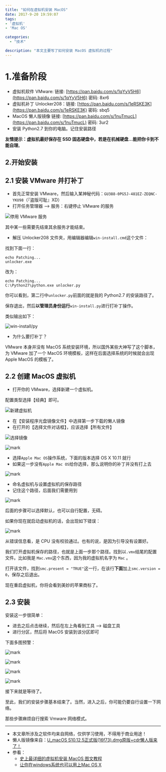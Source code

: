 ```yaml
---
title: "如何在虚拟机安装 MacOS"
date: 2017-9-20 19:59:07
tags:
- '虚拟机'
- 'Mac OS'

categories:
  - "技术"

description: "本文主要写了如何安装 MacOS 虚拟机的过程"
---
```

# 1.准备阶段

- 虚拟机软件 VMware: 链接: [https://pan.baidu.com/s/1qYyV5H6](https://pan.baidu.com/s/1qYyV5H6) 密码: 8xr6
- 虚拟机补丁 Unlocker208：链接: [https://pan.baidu.com/s/1eRSKE3K](https://pan.baidu.com/s/1eRSKE3K) 密码: sbq5
- MacOS 懒人版镜像 链接: [https://pan.baidu.com/s/1nuTmucL](https://pan.baidu.com/s/1nuTmucL) 密码: 3ur2
- 安装 Python2.7 到你的电脑。记住安装路径

**友情提示：虚拟机最好保存在 SSD 固态硬盘中，若是在机械硬盘...能把你卡到不能自理**。

## 2.开始安装

## 2.1 安装 VMware 并打补丁

- 首先正常安装 VMware，然后输入某神秘代码：`GU388-0PG5J-481EZ-ZEQNC-YKU98`（『盗版可耻』XD）
- 打开任务管理器 --> 服务：右键停止 VMware 的服务

![停用 VMware 服务](https://img.ioioi.top/blog-img/191822520.png)

其中某一些需要先结束其余服务才能结束。

- 解压 Unlocker208 文件夹，用编辑器编辑`win-install.cmd`这个文件：

找到下面一行：

```shell
echo Patching...
unlocker.exe
```

改为：

```shell
echo Patching...
C:\Python27\python.exe unlocker.py
```

你可以看到，第二行中`unlocker.py`前面的就是我的 Python2.7 的安装路径了。

保存退出，然后**以管理员身份运行**`win-install.py`进行打补丁操作。

类似输出如下：

![win-install/py](https://img.ioioi.top/blog-img/192332540.png)

- 为什么要打补丁？

VMware 本身并没有 MacOS 系统安装环境，所以国外某些大神写了这个脚本，为 VMware 加了一个 MacOS 环境模板，这样在后面选择系统的时候就会出现 Apple MacOS 的模板了。

## 2.2 创建 MacOS 虚拟机

- 打开你的 VMware，选择新建一个虚拟机。

配置类型选择【经典】即可。

![新建虚拟机](https://img.ioioi.top/blog-img/192648213.png)

- 在【安装程序光盘镜像文件】中选择第一步下载的懒人镜像
- 在打开的【选择文件对话框】，应该选择【所有文件】

![选择镜像](https://img.ioioi.top/blog-img/192759933.png)

![mark](https://img.ioioi.top/blog-img/193013555.png)

- 选择`Apple Mac OS`操作系统，下面的版本选择 OS X 10.11 就行
- 如果这一步没有`Apple Mac OS`给你选择，那么说明你的补丁并没有打上去

![mark](https://img.ioioi.top/blog-img/193101253.png)

- 命名虚拟机与设置虚拟机的保存路径
- 记住这个路径，后面我们需要用到

![mark](https://img.ioioi.top/blog-img/193232522.png)

后面的步骤可以选择默认，也可以自行配置，无碍。

如果你现在就启动虚拟机的话，会出现如下错误：

![mark](https://img.ioioi.top/blog-img/193415078.png)

从错误信息看，是 CPU 没有校验通过。也有的说，是因为引导没有设置好。

我们打开虚拟机保存的路径，也就是上面一步那个路径。找到以`.vmx`结尾的配置文件。比如我是 `Mac.vmx`这个东西，因为我的虚拟机名字为 `Mac` 。

打开该文件，找到`smc.present = "TRUE"`这一行，在该行**下面**加上`smc.version = 0`，保存之后退出。

现在重启虚拟机，你将会看到美妙的苹果商标了。

## 2.3 安装

安装这一步很简单：

- 进去之后点击继续，然后在左上角看到工具 --> 磁盘工具
- 进行分区，然后将 MacOS 安装到该分区即可

下面多图预警：

![mark](https://img.ioioi.top/blog-img/194731319.png)

![mark](https://img.ioioi.top/blog-img/194750417.png)

![mark](https://img.ioioi.top/blog-img/194810854.png)

![mark](https://img.ioioi.top/blog-img/194757735.png)

接下来就是等待了。

至此，我们的安装步骤基本结束了。当然，进入之后，你可能仍要自行设置一下网络。

那些步骤麻烦自行搜索 Vmware 网络模式。

-----

- 本文章所涉及之软件均来自网络，仅供学习使用，不得用于商业用途！
- 懒人版镜像来自：[U_macOS S10.12.5正式版(16f73).dmg原版+cdr懒人版来了！](http://bbs.pcbeta.com/viewthread-1741950-1-1.html)
- 参看：
  - [史上最详细的虚拟机安装 MacOS 图文教程](https://xuanwo.org/2015/08/09/vmware-mac-os-x-intro/)
  - [让你在windows系统也可以用上Mac OS X](https://www.sysceo.com/Article-article_info-id-1552.html)
